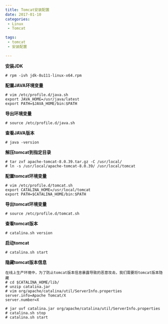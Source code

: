 ```yaml
---
title: Tomcat安装配置
date: 2017-01-10
categories: 
 - Linux
 - Tomcat

tags: 
 - tomcat
 - 安装配置

---
```


**安装JDK**
```
# rpm -ivh jdk-8u111-linux-x64.rpm
```
**配置JAVA环境变量**
```
# vim /etc/profile.d/java.sh
export JAVA_HOME=/usr/java/latest
export PATH=$JAVA_HOME/bin:$PATH
```
**导出环境变量**
```
# source /etc/profile.d/java.sh
```
**查看JAVA版本**
```
# java -version
```
**解压tomcat到指定目录**
```
# tar zxf apache-tomcat-8.0.39.tar.gz -C /usr/local/
# ln -s /usr/local/apache-tomcat-8.0.39/ /usr/local/tomcat
```
**配置tomcat环境变量**
```
# vim /etc/profile.d/tomcat.sh
export CATALINA_HOME=/usr/local/tomcat
export PATH=$CATALINA_HOME/bin:$PATH
```

<!-- more -->

**导出tomcat环境变量**
```
# source /etc/profile.d/tomcat.sh
```
**查看tomcat版本**
```
# catalina.sh version
```
**启动tomcat**
```
# catalina.sh start
```
**隐藏tomcat版本信息**
```
在线上生产环境中，为了防止tomcat版本信息暴露导致的恶意攻击，我们需要将tomcat版本隐藏
# cd $CATALINA_HOME/lib/
# unzip catalina.jar
# vim org/apache/catalina/util/ServerInfo.properties
server.info=Apache Tomcat/X
server.number=X

# jar uvf catalina.jar org/apache/catalina/util/ServerInfo.properties
# catalina.sh stop
# catalina.sh start
```